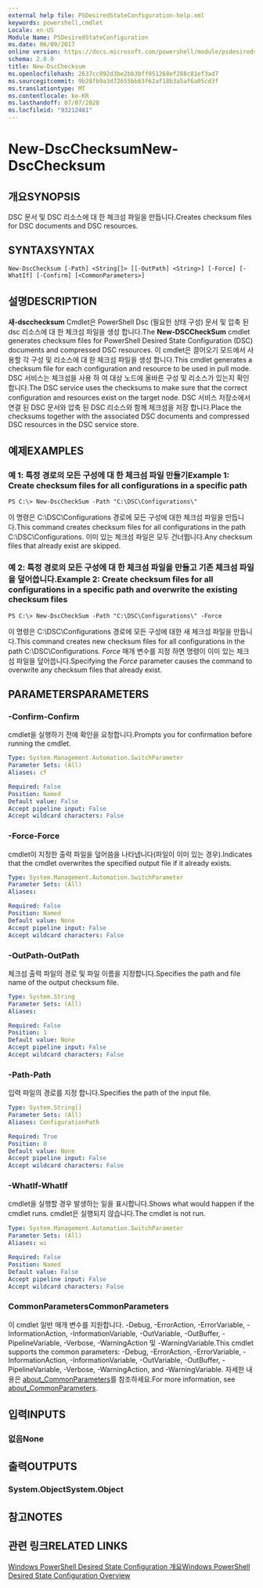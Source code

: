 ```yaml
---
external help file: PSDesiredStateConfiguration-help.xml
keywords: powershell,cmdlet
Locale: en-US
Module Name: PSDesiredStateConfiguration
ms.date: 06/09/2017
online version: https://docs.microsoft.com/powershell/module/psdesiredstateconfiguration/new-dscchecksum?view=powershell-6&WT.mc_id=ps-gethelp
schema: 2.0.0
title: New-DscChecksum
ms.openlocfilehash: 2637cc092d3be2bb3bff051268ef288c81ef3ad7
ms.sourcegitcommit: 9b28fb9a3d72655bb63f62af18b3a5af6a05cd3f
ms.translationtype: MT
ms.contentlocale: ko-KR
ms.lasthandoff: 07/07/2020
ms.locfileid: "93212481"
---
```

# <span data-ttu-id="436b1-103">New-DscChecksum</span><span class="sxs-lookup"><span data-stu-id="436b1-103">New-DscChecksum</span></span>

## <span data-ttu-id="436b1-104">개요</span><span class="sxs-lookup"><span data-stu-id="436b1-104">SYNOPSIS</span></span>
<span data-ttu-id="436b1-105">DSC 문서 및 DSC 리소스에 대 한 체크섬 파일을 만듭니다.</span><span class="sxs-lookup"><span data-stu-id="436b1-105">Creates checksum files for DSC documents and DSC resources.</span></span>

## <span data-ttu-id="436b1-106">SYNTAX</span><span class="sxs-lookup"><span data-stu-id="436b1-106">SYNTAX</span></span>

```
New-DscChecksum [-Path] <String[]> [[-OutPath] <String>] [-Force] [-WhatIf] [-Confirm] [<CommonParameters>]
```

## <span data-ttu-id="436b1-107">설명</span><span class="sxs-lookup"><span data-stu-id="436b1-107">DESCRIPTION</span></span>

<span data-ttu-id="436b1-108">**새-dscchecksum** Cmdlet은 PowerShell Dsc (필요한 상태 구성) 문서 및 압축 된 dsc 리소스에 대 한 체크섬 파일을 생성 합니다.</span><span class="sxs-lookup"><span data-stu-id="436b1-108">The **New-DSCCheckSum** cmdlet generates checksum files for PowerShell Desired State Configuration (DSC) documents and compressed DSC resources.</span></span>
<span data-ttu-id="436b1-109">이 cmdlet은 끌어오기 모드에서 사용할 각 구성 및 리소스에 대 한 체크섬 파일을 생성 합니다.</span><span class="sxs-lookup"><span data-stu-id="436b1-109">This cmdlet generates a checksum file for each configuration and resource to be used in pull mode.</span></span>
<span data-ttu-id="436b1-110">DSC 서비스는 체크섬을 사용 하 여 대상 노드에 올바른 구성 및 리소스가 있는지 확인 합니다.</span><span class="sxs-lookup"><span data-stu-id="436b1-110">The DSC service uses the checksums to make sure that the correct configuration and resources exist on the target node.</span></span>
<span data-ttu-id="436b1-111">DSC 서비스 저장소에서 연결 된 DSC 문서와 압축 된 DSC 리소스와 함께 체크섬을 저장 합니다.</span><span class="sxs-lookup"><span data-stu-id="436b1-111">Place the checksums together with the associated DSC documents and compressed DSC resources in the DSC service store.</span></span>

## <span data-ttu-id="436b1-112">예제</span><span class="sxs-lookup"><span data-stu-id="436b1-112">EXAMPLES</span></span>

### <span data-ttu-id="436b1-113">예 1: 특정 경로의 모든 구성에 대 한 체크섬 파일 만들기</span><span class="sxs-lookup"><span data-stu-id="436b1-113">Example 1: Create checksum files for all configurations in a specific path</span></span>

```
PS C:\> New-DscCheckSum -Path "C:\DSC\Configurations\"
```

<span data-ttu-id="436b1-114">이 명령은 C:\DSC\Configurations 경로에 모든 구성에 대한 체크섬 파일을 만듭니다.</span><span class="sxs-lookup"><span data-stu-id="436b1-114">This command creates checksum files for all configurations in the path C:\DSC\Configurations.</span></span>
<span data-ttu-id="436b1-115">이미 있는 체크섬 파일은 모두 건너뜁니다.</span><span class="sxs-lookup"><span data-stu-id="436b1-115">Any checksum files that already exist are skipped.</span></span>

### <span data-ttu-id="436b1-116">예 2: 특정 경로의 모든 구성에 대 한 체크섬 파일을 만들고 기존 체크섬 파일을 덮어씁니다.</span><span class="sxs-lookup"><span data-stu-id="436b1-116">Example 2: Create checksum files for all configurations in a specific path and overwrite the existing checksum files</span></span>

```
PS C:\> New-DscCheckSum -Path "C:\DSC\Configurations\" -Force
```

<span data-ttu-id="436b1-117">이 명령은 C:\DSC\Configurations 경로에 모든 구성에 대한 새 체크섬 파일을 만듭니다.</span><span class="sxs-lookup"><span data-stu-id="436b1-117">This command creates new checksum files for all configurations in the path C:\DSC\Configurations.</span></span>
<span data-ttu-id="436b1-118">*Force* 매개 변수를 지정 하면 명령이 이미 있는 체크섬 파일을 덮어씁니다.</span><span class="sxs-lookup"><span data-stu-id="436b1-118">Specifying the *Force* parameter causes the command to overwrite any checksum files that already exist.</span></span>

## <span data-ttu-id="436b1-119">PARAMETERS</span><span class="sxs-lookup"><span data-stu-id="436b1-119">PARAMETERS</span></span>

### <span data-ttu-id="436b1-120">-Confirm</span><span class="sxs-lookup"><span data-stu-id="436b1-120">-Confirm</span></span>

<span data-ttu-id="436b1-121">cmdlet을 실행하기 전에 확인을 요청합니다.</span><span class="sxs-lookup"><span data-stu-id="436b1-121">Prompts you for confirmation before running the cmdlet.</span></span>

```yaml
Type: System.Management.Automation.SwitchParameter
Parameter Sets: (All)
Aliases: cf

Required: False
Position: Named
Default value: False
Accept pipeline input: False
Accept wildcard characters: False
```

### <span data-ttu-id="436b1-122">-Force</span><span class="sxs-lookup"><span data-stu-id="436b1-122">-Force</span></span>

<span data-ttu-id="436b1-123">cmdlet이 지정한 출력 파일을 덮어씀을 나타냅니다(파일이 이미 있는 경우).</span><span class="sxs-lookup"><span data-stu-id="436b1-123">Indicates that the cmdlet overwrites the specified output file if it already exists.</span></span>

```yaml
Type: System.Management.Automation.SwitchParameter
Parameter Sets: (All)
Aliases:

Required: False
Position: Named
Default value: None
Accept pipeline input: False
Accept wildcard characters: False
```

### <span data-ttu-id="436b1-124">-OutPath</span><span class="sxs-lookup"><span data-stu-id="436b1-124">-OutPath</span></span>

<span data-ttu-id="436b1-125">체크섬 출력 파일의 경로 및 파일 이름을 지정합니다.</span><span class="sxs-lookup"><span data-stu-id="436b1-125">Specifies the path and file name of the output checksum file.</span></span>

```yaml
Type: System.String
Parameter Sets: (All)
Aliases:

Required: False
Position: 1
Default value: None
Accept pipeline input: False
Accept wildcard characters: False
```

### <span data-ttu-id="436b1-126">-Path</span><span class="sxs-lookup"><span data-stu-id="436b1-126">-Path</span></span>

<span data-ttu-id="436b1-127">입력 파일의 경로를 지정 합니다.</span><span class="sxs-lookup"><span data-stu-id="436b1-127">Specifies the path of the input file.</span></span>

```yaml
Type: System.String[]
Parameter Sets: (All)
Aliases: ConfigurationPath

Required: True
Position: 0
Default value: None
Accept pipeline input: False
Accept wildcard characters: False
```

### <span data-ttu-id="436b1-128">-WhatIf</span><span class="sxs-lookup"><span data-stu-id="436b1-128">-WhatIf</span></span>

<span data-ttu-id="436b1-129">cmdlet을 실행할 경우 발생하는 일을 표시합니다.</span><span class="sxs-lookup"><span data-stu-id="436b1-129">Shows what would happen if the cmdlet runs.</span></span>
<span data-ttu-id="436b1-130">cmdlet은 실행되지 않습니다.</span><span class="sxs-lookup"><span data-stu-id="436b1-130">The cmdlet is not run.</span></span>

```yaml
Type: System.Management.Automation.SwitchParameter
Parameter Sets: (All)
Aliases: wi

Required: False
Position: Named
Default value: False
Accept pipeline input: False
Accept wildcard characters: False
```

### <span data-ttu-id="436b1-131">CommonParameters</span><span class="sxs-lookup"><span data-stu-id="436b1-131">CommonParameters</span></span>

<span data-ttu-id="436b1-132">이 cmdlet 일반 매개 변수를 지원합니다. -Debug, -ErrorAction, -ErrorVariable, -InformationAction, -InformationVariable, -OutVariable, -OutBuffer, -PipelineVariable, -Verbose, -WarningAction 및 -WarningVariable.</span><span class="sxs-lookup"><span data-stu-id="436b1-132">This cmdlet supports the common parameters: -Debug, -ErrorAction, -ErrorVariable, -InformationAction, -InformationVariable, -OutVariable, -OutBuffer, -PipelineVariable, -Verbose, -WarningAction, and -WarningVariable.</span></span> <span data-ttu-id="436b1-133">자세한 내용은 [about_CommonParameters](https://go.microsoft.com/fwlink/?LinkID=113216)를 참조하세요.</span><span class="sxs-lookup"><span data-stu-id="436b1-133">For more information, see [about_CommonParameters](https://go.microsoft.com/fwlink/?LinkID=113216).</span></span>

## <span data-ttu-id="436b1-134">입력</span><span class="sxs-lookup"><span data-stu-id="436b1-134">INPUTS</span></span>

### <span data-ttu-id="436b1-135">없음</span><span class="sxs-lookup"><span data-stu-id="436b1-135">None</span></span>

## <span data-ttu-id="436b1-136">출력</span><span class="sxs-lookup"><span data-stu-id="436b1-136">OUTPUTS</span></span>

### <span data-ttu-id="436b1-137">System.Object</span><span class="sxs-lookup"><span data-stu-id="436b1-137">System.Object</span></span>

## <span data-ttu-id="436b1-138">참고</span><span class="sxs-lookup"><span data-stu-id="436b1-138">NOTES</span></span>

## <span data-ttu-id="436b1-139">관련 링크</span><span class="sxs-lookup"><span data-stu-id="436b1-139">RELATED LINKS</span></span>

[<span data-ttu-id="436b1-140">Windows PowerShell Desired State Configuration 개요</span><span class="sxs-lookup"><span data-stu-id="436b1-140">Windows PowerShell Desired State Configuration Overview</span></span>](/powershell/scripting/dsc/overview/dscforengineers)
